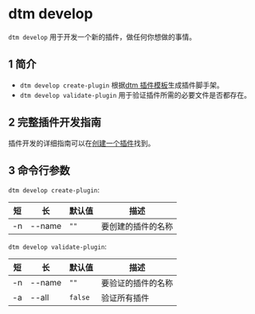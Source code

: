 # dtm develop

`dtm develop` 用于开发一个新的插件，做任何你想做的事情。

## 1 简介

- `dtm develop create-plugin` 根据[dtm 插件模板](https://github.com/devstream-io/devstream/tree/main/internal/pkg/develop/plugin/template)生成插件脚手架。
- `dtm develop validate-plugin` 用于验证插件所需的必要文件是否都存在。

## 2 完整插件开发指南

插件开发的详细指南可以在[创建一个插件](../development/dev/creating-a-plugin.zh.md)找到。

## 3 命令行参数

`dtm develop create-plugin`:

| 短  | 长     | 默认值 | 描述             |
|-----|--------|-------|-----------------|
| -n  | --name | `""`  | 要创建的插件的名称 |

`dtm develop validate-plugin`:

| 短  | 长     | 默认值   | 描述             |
|-----|--------|---------|-----------------|
| -n  | --name | `""`    | 要验证的插件的名称 |
| -a  | --all  | `false` | 验证所有插件      |
